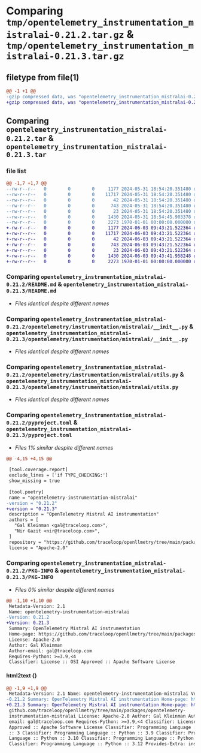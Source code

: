 # Comparing `tmp/opentelemetry_instrumentation_mistralai-0.21.2.tar.gz` & `tmp/opentelemetry_instrumentation_mistralai-0.21.3.tar.gz`

## filetype from file(1)

```diff
@@ -1 +1 @@
-gzip compressed data, was "opentelemetry_instrumentation_mistralai-0.21.2.tar", max compression
+gzip compressed data, was "opentelemetry_instrumentation_mistralai-0.21.3.tar", max compression
```

## Comparing `opentelemetry_instrumentation_mistralai-0.21.2.tar` & `opentelemetry_instrumentation_mistralai-0.21.3.tar`

### file list

```diff
@@ -1,7 +1,7 @@
--rw-r--r--   0        0        0     1177 2024-05-31 18:54:20.351480 opentelemetry_instrumentation_mistralai-0.21.2/README.md
--rw-r--r--   0        0        0    11717 2024-05-31 18:54:20.351480 opentelemetry_instrumentation_mistralai-0.21.2/opentelemetry/instrumentation/mistralai/__init__.py
--rw-r--r--   0        0        0       42 2024-05-31 18:54:20.351480 opentelemetry_instrumentation_mistralai-0.21.2/opentelemetry/instrumentation/mistralai/config.py
--rw-r--r--   0        0        0      743 2024-05-31 18:54:20.351480 opentelemetry_instrumentation_mistralai-0.21.2/opentelemetry/instrumentation/mistralai/utils.py
--rw-r--r--   0        0        0       23 2024-05-31 18:54:20.351480 opentelemetry_instrumentation_mistralai-0.21.2/opentelemetry/instrumentation/mistralai/version.py
--rw-r--r--   0        0        0     1430 2024-05-31 18:54:45.903378 opentelemetry_instrumentation_mistralai-0.21.2/pyproject.toml
--rw-r--r--   0        0        0     2273 1970-01-01 00:00:00.000000 opentelemetry_instrumentation_mistralai-0.21.2/PKG-INFO
+-rw-r--r--   0        0        0     1177 2024-06-03 09:43:21.522364 opentelemetry_instrumentation_mistralai-0.21.3/README.md
+-rw-r--r--   0        0        0    11717 2024-06-03 09:43:21.522364 opentelemetry_instrumentation_mistralai-0.21.3/opentelemetry/instrumentation/mistralai/__init__.py
+-rw-r--r--   0        0        0       42 2024-06-03 09:43:21.522364 opentelemetry_instrumentation_mistralai-0.21.3/opentelemetry/instrumentation/mistralai/config.py
+-rw-r--r--   0        0        0      743 2024-06-03 09:43:21.522364 opentelemetry_instrumentation_mistralai-0.21.3/opentelemetry/instrumentation/mistralai/utils.py
+-rw-r--r--   0        0        0       23 2024-06-03 09:43:21.522364 opentelemetry_instrumentation_mistralai-0.21.3/opentelemetry/instrumentation/mistralai/version.py
+-rw-r--r--   0        0        0     1430 2024-06-03 09:43:41.958248 opentelemetry_instrumentation_mistralai-0.21.3/pyproject.toml
+-rw-r--r--   0        0        0     2273 1970-01-01 00:00:00.000000 opentelemetry_instrumentation_mistralai-0.21.3/PKG-INFO
```

### Comparing `opentelemetry_instrumentation_mistralai-0.21.2/README.md` & `opentelemetry_instrumentation_mistralai-0.21.3/README.md`

 * *Files identical despite different names*

### Comparing `opentelemetry_instrumentation_mistralai-0.21.2/opentelemetry/instrumentation/mistralai/__init__.py` & `opentelemetry_instrumentation_mistralai-0.21.3/opentelemetry/instrumentation/mistralai/__init__.py`

 * *Files identical despite different names*

### Comparing `opentelemetry_instrumentation_mistralai-0.21.2/opentelemetry/instrumentation/mistralai/utils.py` & `opentelemetry_instrumentation_mistralai-0.21.3/opentelemetry/instrumentation/mistralai/utils.py`

 * *Files identical despite different names*

### Comparing `opentelemetry_instrumentation_mistralai-0.21.2/pyproject.toml` & `opentelemetry_instrumentation_mistralai-0.21.3/pyproject.toml`

 * *Files 1% similar despite different names*

```diff
@@ -4,15 +4,15 @@
 
 [tool.coverage.report]
 exclude_lines = ['if TYPE_CHECKING:']
 show_missing = true
 
 [tool.poetry]
 name = "opentelemetry-instrumentation-mistralai"
-version = "0.21.2"
+version = "0.21.3"
 description = "OpenTelemetry Mistral AI instrumentation"
 authors = [
   "Gal Kleinman <gal@traceloop.com>",
   "Nir Gazit <nir@traceloop.com>",
 ]
 repository = "https://github.com/traceloop/openllmetry/tree/main/packages/opentelemetry-instrumentation-mistralai"
 license = "Apache-2.0"
```

### Comparing `opentelemetry_instrumentation_mistralai-0.21.2/PKG-INFO` & `opentelemetry_instrumentation_mistralai-0.21.3/PKG-INFO`

 * *Files 0% similar despite different names*

```diff
@@ -1,10 +1,10 @@
 Metadata-Version: 2.1
 Name: opentelemetry-instrumentation-mistralai
-Version: 0.21.2
+Version: 0.21.3
 Summary: OpenTelemetry Mistral AI instrumentation
 Home-page: https://github.com/traceloop/openllmetry/tree/main/packages/opentelemetry-instrumentation-mistralai
 License: Apache-2.0
 Author: Gal Kleinman
 Author-email: gal@traceloop.com
 Requires-Python: >=3.9,<4
 Classifier: License :: OSI Approved :: Apache Software License
```

#### html2text {}

```diff
@@ -1,9 +1,9 @@
 Metadata-Version: 2.1 Name: opentelemetry-instrumentation-mistralai Version:
-0.21.2 Summary: OpenTelemetry Mistral AI instrumentation Home-page: https://
+0.21.3 Summary: OpenTelemetry Mistral AI instrumentation Home-page: https://
 github.com/traceloop/openllmetry/tree/main/packages/opentelemetry-
 instrumentation-mistralai License: Apache-2.0 Author: Gal Kleinman Author-
 email: gal@traceloop.com Requires-Python: >=3.9,<4 Classifier: License :: OSI
 Approved :: Apache Software License Classifier: Programming Language :: Python
 :: 3 Classifier: Programming Language :: Python :: 3.9 Classifier: Programming
 Language :: Python :: 3.10 Classifier: Programming Language :: Python :: 3.11
 Classifier: Programming Language :: Python :: 3.12 Provides-Extra: instruments
```

